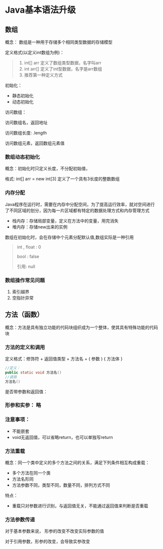 # Java基本语法升级

## 数组

概念： 数组是一种用于存储多个相同类型数据的存储模型

定义格式(以定义int数组为例)：

> 1. int[] arr 定义了数组类型数据，名字叫arr
> 2. int arr[]  定义了int型数据，名字是arr数组
> 3. 推荐第一种定义方式

初始化：

* 静态初始化
* 动态初始化

访问数组：

访问数组名，返回地址

访问数组长度: .length

访问数组元素，返回数组元素值

### 数组动态初始化

概念：初始化时只定义长度，不分配初始值，

格式: int[] arr = new int[3] 定义了一个具有3长度的整数数组

### 内存分配

​	Java程序在运行时，需要在内存中分配空间，为了提高运行效率，就对空间进行了不同区域的划分，因为每一片区域都有特定的数据处理方式和内存管理方式

* 栈内存：存储局部变量，定义在方法中的变量，用完消失
* 堆内存：存储new出来的实例

数组在初始化时，会在存储中个元素分配默认值,数组实际是一种引用

> int , float : 0
>
> bool : false
>
> 引用:  null

### 数组操作常见问题

1. 索引越界
2. 空指针异常

## 方法（函数）

概念：方法是具有独立功能的代码块组织成为一个整体，使其具有特殊功能的代码块

### 方法的定义和调用

定义格式：修饰符 + 返回值类型 + 方法名 + ( 参数 ) { 方法体 }

```java
//定义：
public static void 方法名()
//调用
方法名()
```

是否带参数和返回值：

### 形参和实参： 略

### 注意事项：

* 不能嵌套
* void无返回值，可以省略return，也可以单独写return

### 方法重载

概念：同一个类中定义的多个方法之间的关系，满足下列条件相互构成重载：

* 多个方法在同一个类
* 方法名形同
* 方法参数不同，类型不同，数量不同，排列方式不同

特点：

* 重载只对参数进行识别，与返回值无关，不能通过返回值来判断是否重载

### 方法参数传递

对于基本参数来说， 形参的改变不改变实际参数的值

对于引用参数，形参的改变，会导致实参改变